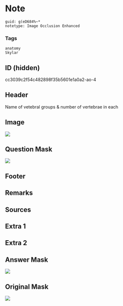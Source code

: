 # Note
```
guid: g(eD684%~*
notetype: Image Occlusion Enhanced
```

### Tags
```
anatomy
Skylar
```

## ID (hidden)
cc3039c2f54c482898f35b5601e1a0a2-ao-4

## Header
Name of vetebral groups & number of vertebrae in each

## Image
<img src="tmpcqh6yyv3.png" />

## Question Mask
<img src="cc3039c2f54c482898f35b5601e1a0a2-ao-4-Q.svg" />

## Footer


## Remarks


## Sources


## Extra 1


## Extra 2


## Answer Mask
<img src="cc3039c2f54c482898f35b5601e1a0a2-ao-4-A.svg" />

## Original Mask
<img src="cc3039c2f54c482898f35b5601e1a0a2-ao-O.svg" />
